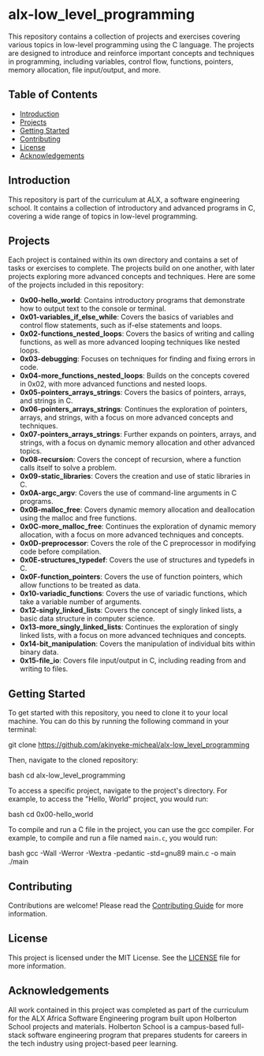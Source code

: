 # alx-low_level_programming

This repository contains a collection of projects and exercises covering various topics in low-level programming using the C language. The projects are designed to introduce and reinforce important concepts and techniques in programming, including variables, control flow, functions, pointers, memory allocation, file input/output, and more.

## Table of Contents

- [Introduction](#introduction)
- [Projects](#projects)
- [Getting Started](#getting-started)
- [Contributing](#contributing)
- [License](#license)
- [Acknowledgements](#acknowledgements)

## Introduction

This repository is part of the curriculum at ALX, a software engineering school. It contains a collection of introductory and advanced programs in C, covering a wide range of topics in low-level programming.

## Projects

Each project is contained within its own directory and contains a set of tasks or exercises to complete. The projects build on one another, with later projects exploring more advanced concepts and techniques. Here are some of the projects included in this repository:

- **0x00-hello_world**: Contains introductory programs that demonstrate how to output text to the console or terminal.
- **0x01-variables_if_else_while**: Covers the basics of variables and control flow statements, such as if-else statements and loops.
- **0x02-functions_nested_loops**: Covers the basics of writing and calling functions, as well as more advanced looping techniques like nested loops.
- **0x03-debugging**: Focuses on techniques for finding and fixing errors in code.
- **0x04-more_functions_nested_loops**: Builds on the concepts covered in 0x02, with more advanced functions and nested loops.
- **0x05-pointers_arrays_strings**: Covers the basics of pointers, arrays, and strings in C.
- **0x06-pointers_arrays_strings**: Continues the exploration of pointers, arrays, and strings, with a focus on more advanced concepts and techniques.
- **0x07-pointers_arrays_strings**: Further expands on pointers, arrays, and strings, with a focus on dynamic memory allocation and other advanced topics.
- **0x08-recursion**: Covers the concept of recursion, where a function calls itself to solve a problem.
- **0x09-static_libraries**: Covers the creation and use of static libraries in C.
- **0x0A-argc_argv**: Covers the use of command-line arguments in C programs.
- **0x0B-malloc_free**: Covers dynamic memory allocation and deallocation using the malloc and free functions.
- **0x0C-more_malloc_free**: Continues the exploration of dynamic memory allocation, with a focus on more advanced techniques and concepts.
- **0x0D-preprocessor**: Covers the role of the C preprocessor in modifying code before compilation.
- **0x0E-structures_typedef**: Covers the use of structures and typedefs in C.
- **0x0F-function_pointers**: Covers the use of function pointers, which allow functions to be treated as data.
- **0x10-variadic_functions**: Covers the use of variadic functions, which take a variable number of arguments.
- **0x12-singly_linked_lists**: Covers the concept of singly linked lists, a basic data structure in computer science.
- **0x13-more_singly_linked_lists**: Continues the exploration of singly linked lists, with a focus on more advanced techniques and concepts.
- **0x14-bit_manipulation**: Covers the manipulation of individual bits within binary data.
- **0x15-file_io**: Covers file input/output in C, including reading from and writing to files.

## Getting Started

To get started with this repository, you need to clone it to your local machine. You can do this by running the following command in your terminal:

git clone https://github.com/akinyeke-micheal/alx-low_level_programming

Then, navigate to the cloned repository:

bash cd alx-low_level_programming


To access a specific project, navigate to the project's directory. For example, to access the "Hello, World" project, you would run:

bash cd 0x00-hello_world


To compile and run a C file in the project, you can use the gcc compiler. For example, to compile and run a file named `main.c`, you would run:

bash gcc -Wall -Werror -Wextra -pedantic -std=gnu89 main.c -o main ./main


## Contributing

Contributions are welcome! Please read the [Contributing Guide](CONTRIBUTING.md) for more information.

## License

This project is licensed under the MIT License. See the [LICENSE](LICENSE) file for more information.

## Acknowledgements

All work contained in this project was completed as part of the curriculum for the ALX Africa Software Engineering program built upon Holberton School projects and materials. Holberton School is a campus-based full-stack software engineering program that prepares students for careers in the tech industry using project-based peer learning.
